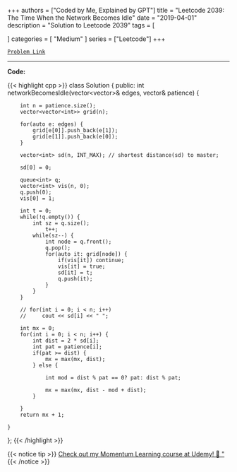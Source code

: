
+++
authors = ["Coded by Me, Explained by GPT"]
title = "Leetcode 2039: The Time When the Network Becomes Idle"
date = "2019-04-01"
description = "Solution to Leetcode 2039"
tags = [
    
]
categories = [
    "Medium"
]
series = ["Leetcode"]
+++



[`Problem Link`](https://leetcode.com/problems/the-time-when-the-network-becomes-idle/description/)

---

**Code:**

{{< highlight cpp >}}
class Solution {
public:
    int networkBecomesIdle(vector<vector<int>>& edges, vector<int>& patience) {

        int n = patience.size();        
        vector<vector<int>> grid(n);
        
        for(auto e: edges) {
            grid[e[0]].push_back(e[1]);
            grid[e[1]].push_back(e[0]);
        }
        
        vector<int> sd(n, INT_MAX); // shortest distance(sd) to master;
        
        sd[0] = 0;
        
        queue<int> q;
        vector<int> vis(n, 0);
        q.push(0);
        vis[0] = 1;
        
        int t = 0;
        while(!q.empty()) {
            int sz = q.size();
                t++;            
            while(sz--) {
                int node = q.front();
                q.pop();
                for(auto it: grid[node]) {
                    if(vis[it]) continue;
                    vis[it] = true;
                    sd[it] = t;
                    q.push(it);
                }
            }
        }
        
        // for(int i = 0; i < n; i++)
        //     cout << sd[i] << " ";
        
        int mx = 0;
        for(int i = 0; i < n; i++) {
            int dist = 2 * sd[i];
            int pat = patience[i];
            if(pat >= dist) {
                mx = max(mx, dist);
            } else {
                
                int mod = dist % pat == 0? pat: dist % pat;
                
                mx = max(mx, dist - mod + dist);
            }
            
        }
        return mx + 1;
        
    }
};
{{< /highlight >}}



{{< notice tip >}}
[Check out my Momentum Learning course at Udemy! 🚀 "](https://www.udemy.com/course/blind-75-the-data-structures-and-algorithms-essentials/)
{{< /notice >}}

